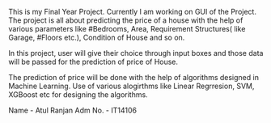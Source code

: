 This is my Final Year Project. Currently I am working on GUI of the Project. The project is all about predicting the price of a house with the help of various parameters like #Bedrooms, Area, Requirement Structures( like Garage, #Floors etc.), Condition of House and so on.

In this project, user will give their choice through input boxes and those data will be passed for the prediction of price of House.

The prediction of price will be done with the help of algorithms designed in Machine Learning. Use of various alogirthms like Linear Regrresion, SVM, XGBoost etc for designing the algorithms.

Name - Atul Ranjan
Adm No. - IT14106
